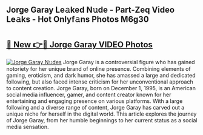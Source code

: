 ## Jorge Garay Le𝚊ked N𝚞de - Part-Zeq Video Le𝚊ks - Hot Onlyf𝚊ns Photos M6g30

# <h2><a href="http://ab99944.deff.icu/?id=Jorge+Garay">🔗 New 👉🔴 Jorge Garay VIDEO Photos</a></h2>

[![Jorge Garay N𝚞des](https://i.imgur.com/rIISA9y.gif)](http://ab99944.deff.icu/?id=Jorge+Garay)
Jorge Garay is a controversial figure who has gained notoriety for her unique brand of online presence. Combining elements of gaming, eroticism, and dark humor, she has amassed a large and dedicated following, but also faced intense criticism for her unconventional approach to content creation. Jorge Garay, born on December 1, 1995, is an American social media influencer, gamer, and content creator known for her entertaining and engaging presence on various platforms. With a large following and a diverse range of content, Jorge Garay has carved out a unique niche for herself in the digital world. This article explores the journey of Jorge Garay, from her humble beginnings to her current status as a social media sensation.
